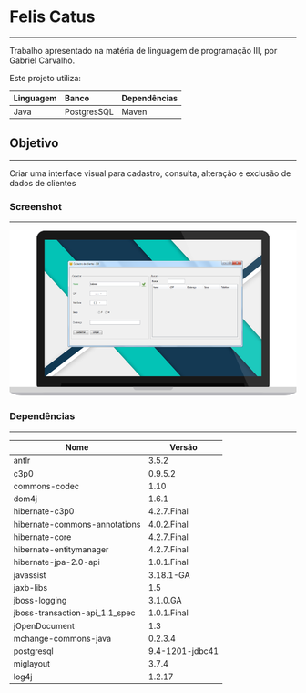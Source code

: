 # Felis Catus

-----

Trabalho apresentado na matéria de linguagem de programação III, por Gabriel Carvalho.

Este projeto utiliza:

| Linguagem | Banco       | Dependências |
| :-------- | :---------- | :----------- |
| Java      | PostgresSQL | Maven        |


## Objetivo

-----

Criar uma interface visual para cadastro, consulta, alteração e exclusão de dados de clientes

### Screenshot

----

![notebook](img/screenshot.png)


### Dependências

-----

| Nome | Versão |
| ---- | ------ |
| antlr | 3.5.2 |
| c3p0 | 0.9.5.2 |
| commons-codec | 1.10 |
| dom4j | 1.6.1 |
| hibernate-c3p0 | 4.2.7.Final |
| hibernate-commons-annotations | 4.0.2.Final |
| hibernate-core | 4.2.7.Final |
| hibernate-entitymanager | 4.2.7.Final |
| hibernate-jpa-2.0-api | 1.0.1.Final |
| javassist | 3.18.1-GA |
| jaxb-libs | 1.5 |
| jboss-logging | 3.1.0.GA |
| jboss-transaction-api_1.1_spec | 1.0.1.Final |
| jOpenDocument | 1.3 |
| mchange-commons-java | 0.2.3.4 |
| postgresql | 9.4-1201-jdbc41 |
| miglayout | 3.7.4 |
| log4j | 1.2.17 |
